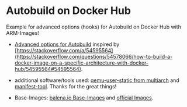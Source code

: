 # Autobuild on Docker Hub

Example for advanced options (hooks) for Autobuild on Docker Hub with ARM-Images!

* [Advanced options for Autobuild](https://docs.docker.com/docker-hub/builds/advanced/) inspired by [https://stackoverflow.com/a/54595564](https://stackoverflow.com/questions/54578066/how-to-build-a-docker-image-on-a-specific-architecture-with-docker-hub/54595564#54595564).
* additional software/tools used: [qemu-user-static from multiarch](https://github.com/multiarch/qemu-user-static) and [manifest-tool](https://github.com/estesp/manifest-tool). Thanks for the great things!

* Base-Images: [balena.io Base-Images](https://www.balena.io/docs/reference/base-images/base-images/) and [official Images](https://github.com/docker-library/official-images#architectures-other-than-amd64).
